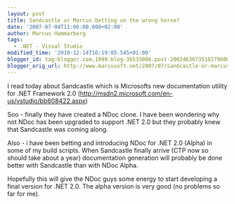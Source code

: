 ```yaml
---
layout: post
title: Sandcastle or Marcus betting on the wrong horse?
date: '2007-07-04T11:06:00.000+02:00'
author: Marcus Hammarberg
tags:
  - .NET - Visual Studio
modified_time: '2010-12-14T16:19:05.545+01:00'
blogger_id: tag:blogger.com,1999:blog-36533086.post-2002463673518279606
blogger_orig_url: http://www.marcusoft.net/2007/07/sandcastle-or-marcus-betting-on-wrong.html
---
```


I read today about Sandcastle which is Microsofts new documentation utility
for .NET Framework 2.0
(<http://msdn2.microsoft.com/en-us/vstudio/bb608422.aspx>)

Soo -
finally they have created a NDoc clone. I have been wondering why
not NDoc
has been upgraded to support .NET 2.0 but they probably knew that
Sandcastle was coming along.

Also - i have been betting and introducing NDoc for .NET 2.0 (Alpha) in some of
my build scripts. When Sandcastle finally arrive (<span
id="SPELLING_ERROR_5" class="blsp-spelling-error">CTP now so
should take about a year) documentation generation will probably be done
better with Sandcastle than with NDoc Alpha.

Hopefully this will give the NDoc guys some energy to start
developing a final version for .NET 2.0. The alpha version is very good
(no problems so far for me).
